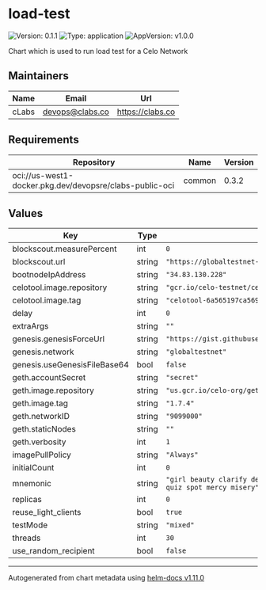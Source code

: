 # load-test

![Version: 0.1.1](https://img.shields.io/badge/Version-0.1.1-informational?style=flat-square) ![Type: application](https://img.shields.io/badge/Type-application-informational?style=flat-square) ![AppVersion: v1.0.0](https://img.shields.io/badge/AppVersion-v1.0.0-informational?style=flat-square)

Chart which is used to run load test for a Celo Network

## Maintainers

| Name | Email | Url |
| ---- | ------ | --- |
| cLabs | <devops@clabs.co> | <https://clabs.co> |

## Requirements

| Repository | Name | Version |
|------------|------|---------|
| oci://us-west1-docker.pkg.dev/devopsre/clabs-public-oci | common | 0.3.2 |

## Values

| Key | Type | Default | Description |
|-----|------|---------|-------------|
| blockscout.measurePercent | int | `0` |  |
| blockscout.url | string | `"https://globaltestnet-blockscout.global-testnet-us-west1.blockchaintestsglobaltestnet.org"` |  |
| bootnodeIpAddress | string | `"34.83.130.228"` |  |
| celotool.image.repository | string | `"gcr.io/celo-testnet/celo-monorepo"` |  |
| celotool.image.tag | string | `"celotool-6a565197ca569afbf6b0414ba384419489a11daf"` |  |
| delay | int | `0` |  |
| extraArgs | string | `""` |  |
| genesis.genesisForceUrl | string | `"https://gist.githubusercontent.com/jcortejoso/eba86918c7b7c7546589edd9a32f1f08/raw/b564a1cb50c1fb5261ea5238b0c0b2d055af9ba4/genesis.json"` |  |
| genesis.network | string | `"globaltestnet"` |  |
| genesis.useGenesisFileBase64 | bool | `false` |  |
| geth.accountSecret | string | `"secret"` |  |
| geth.image.repository | string | `"us.gcr.io/celo-org/geth"` |  |
| geth.image.tag | string | `"1.7.4"` |  |
| geth.networkID | string | `"9099000"` |  |
| geth.staticNodes | string | `""` |  |
| geth.verbosity | int | `1` |  |
| imagePullPolicy | string | `"Always"` |  |
| initialCount | int | `0` |  |
| mnemonic | string | `"girl beauty clarify deliver force dynamic wonder shoe install erosion rib resource cannon topple prevent slot brown zero banana exercise quiz spot mercy misery"` |  |
| replicas | int | `0` |  |
| reuse_light_clients | bool | `true` |  |
| testMode | string | `"mixed"` |  |
| threads | int | `30` |  |
| use_random_recipient | bool | `false` |  |

----------------------------------------------
Autogenerated from chart metadata using [helm-docs v1.11.0](https://github.com/norwoodj/helm-docs/releases/v1.11.0)
